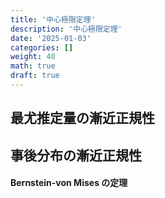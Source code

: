 ```yaml
---
title: '中心極限定理'
description: '中心極限定理'
date: '2025-01-03'
categories: []
weight: 40
math: true
draft: true
---
```


## 最尤推定量の漸近正規性







## 事後分布の漸近正規性

#### Bernstein-von Mises の定理

